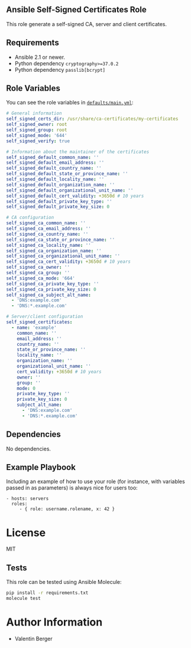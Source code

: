 ## Ansible Self-Signed Certificates Role

This role generate a self-signed CA, server and client certificates.

## Requirements

- Ansible 2.1 or newer.
- Python dependency `cryptography>=37.0.2`
- Python dependency `passlib[bcrypt]`

## Role Variables

You can see the role variables in [`defaults/main.yml`](https://github.com/Cynnexis/ansible-self-signed-certificates/blob/main/defaults/main.yml):

```yaml
# General information
self_signed_certs_dir: /usr/share/ca-certificates/my-certificates
self_signed_owner: root
self_signed_group: root
self_signed_mode: '644'
self_signed_verify: true

# Information about the maintainer of the certificates
self_signed_default_common_name: ''
self_signed_default_email_address: ''
self_signed_default_country_name: ''
self_signed_default_state_or_province_name: ''
self_signed_default_locality_name: ''
self_signed_default_organization_name: ''
self_signed_default_organizational_unit_name: ''
self_signed_default_cert_validity: +3650d # 10 years
self_signed_default_private_key_type: ''
self_signed_default_private_key_size: 0

# CA configuration
self_signed_ca_common_name: ''
self_signed_ca_email_address: ''
self_signed_ca_country_name: ''
self_signed_ca_state_or_province_name: ''
self_signed_ca_locality_name: ''
self_signed_ca_organization_name: ''
self_signed_ca_organizational_unit_name: ''
self_signed_ca_cert_validity: +3650d # 10 years
self_signed_ca_owner: ''
self_signed_ca_group: ''
self_signed_ca_mode: '664'
self_signed_ca_private_key_type: ''
self_signed_ca_private_key_size: 0
self_signed_ca_subject_alt_name:
  - 'DNS:example.com'
  - 'DNS:*.example.com'

# Server/client configuration
self_signed_certificates:
  - name: 'example'
    common_name: ''
    email_address: ''
    country_name: ''
    state_or_province_name: ''
    locality_name: ''
    organization_name: ''
    organizational_unit_name: ''
    cert_validity: +3650d # 10 years
    owner: ''
    group: ''
    mode: 0
    private_key_type: ''
    private_key_size: 0
    subject_alt_name:
      - 'DNS:example.com'
      - 'DNS:*.example.com'
```

## Dependencies

No dependencies.

## Example Playbook

Including an example of how to use your role (for instance, with variables passed in as parameters) is always nice for users too:

    - hosts: servers
      roles:
         - { role: username.rolename, x: 42 }

# License

MIT

## Tests

This role can be tested using Ansible Molecule:

```bash
pip install -r requirements.txt
molecule test
```

# Author Information

- Valentin Berger
